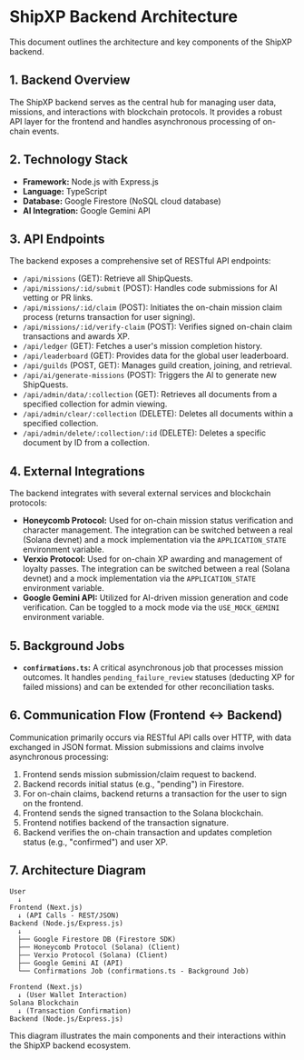 # ShipXP Backend Architecture

This document outlines the architecture and key components of the ShipXP backend.

## 1. Backend Overview

The ShipXP backend serves as the central hub for managing user data, missions, and interactions with blockchain protocols. It provides a robust API layer for the frontend and handles asynchronous processing of on-chain events.

## 2. Technology Stack

*   **Framework:** Node.js with Express.js
*   **Language:** TypeScript
*   **Database:** Google Firestore (NoSQL cloud database)
*   **AI Integration:** Google Gemini API

## 3. API Endpoints

The backend exposes a comprehensive set of RESTful API endpoints:

*   `/api/missions` (GET): Retrieve all ShipQuests.
*   `/api/missions/:id/submit` (POST): Handles code submissions for AI vetting or PR links.
*   `/api/missions/:id/claim` (POST): Initiates the on-chain mission claim process (returns transaction for user signing).
*   `/api/missions/:id/verify-claim` (POST): Verifies signed on-chain claim transactions and awards XP.
*   `/api/ledger` (GET): Fetches a user's mission completion history.
*   `/api/leaderboard` (GET): Provides data for the global user leaderboard.
*   `/api/guilds` (POST, GET): Manages guild creation, joining, and retrieval.
*   `/api/ai/generate-missions` (POST): Triggers the AI to generate new ShipQuests.
*   `/api/admin/data/:collection` (GET): Retrieves all documents from a specified collection for admin viewing.
*   `/api/admin/clear/:collection` (DELETE): Deletes all documents within a specified collection.
*   `/api/admin/delete/:collection/:id` (DELETE): Deletes a specific document by ID from a collection.

## 4. External Integrations

The backend integrates with several external services and blockchain protocols:

*   **Honeycomb Protocol:** Used for on-chain mission status verification and character management. The integration can be switched between a real (Solana devnet) and a mock implementation via the `APPLICATION_STATE` environment variable.
*   **Verxio Protocol:** Used for on-chain XP awarding and management of loyalty passes. The integration can be switched between a real (Solana devnet) and a mock implementation via the `APPLICATION_STATE` environment variable.
*   **Google Gemini API:** Utilized for AI-driven mission generation and code verification. Can be toggled to a mock mode via the `USE_MOCK_GEMINI` environment variable.

## 5. Background Jobs

*   **`confirmations.ts`:** A critical asynchronous job that processes mission outcomes. It handles `pending_failure_review` statuses (deducting XP for failed missions) and can be extended for other reconciliation tasks.

## 6. Communication Flow (Frontend <-> Backend)

Communication primarily occurs via RESTful API calls over HTTP, with data exchanged in JSON format. Mission submissions and claims involve asynchronous processing:

1.  Frontend sends mission submission/claim request to backend.
2.  Backend records initial status (e.g., "pending") in Firestore.
3.  For on-chain claims, backend returns a transaction for the user to sign on the frontend.
4.  Frontend sends the signed transaction to the Solana blockchain.
5.  Frontend notifies backend of the transaction signature.
6.  Backend verifies the on-chain transaction and updates completion status (e.g., "confirmed") and user XP.

## 7. Architecture Diagram

```
User
  ↓
Frontend (Next.js)
  ↓ (API Calls - REST/JSON)
Backend (Node.js/Express.js)
  ↓
  ├── Google Firestore DB (Firestore SDK)
  ├── Honeycomb Protocol (Solana) (Client)
  ├── Verxio Protocol (Solana) (Client)
  ├── Google Gemini AI (API)
  └── Confirmations Job (confirmations.ts - Background Job)

Frontend (Next.js)
  ↓ (User Wallet Interaction)
Solana Blockchain
  ↓ (Transaction Confirmation)
Backend (Node.js/Express.js)
```

This diagram illustrates the main components and their interactions within the ShipXP backend ecosystem.
